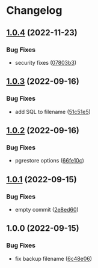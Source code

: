 # Changelog

## [1.0.4](https://github.com/milltechfx/pgdump-aws-lambda/compare/v1.0.3...v1.0.4) (2022-11-23)


### Bug Fixes

* security fixes ([07803b3](https://github.com/milltechfx/pgdump-aws-lambda/commit/07803b35d904b16ff8d1b56b7dd9c14e0f6a327a))

## [1.0.3](https://github.com/milltechfx/pgdump-aws-lambda/compare/v1.0.2...v1.0.3) (2022-09-16)


### Bug Fixes

* add SQL to filename ([51c51e5](https://github.com/milltechfx/pgdump-aws-lambda/commit/51c51e5d792a1a54f8b45d50d9c4682090a5778d))

## [1.0.2](https://github.com/milltechfx/pgdump-aws-lambda/compare/v1.0.1...v1.0.2) (2022-09-16)


### Bug Fixes

* pgrestore options ([66fe10c](https://github.com/milltechfx/pgdump-aws-lambda/commit/66fe10c5fea7e87ccec05720554a9bfb8f93851a))

## [1.0.1](https://github.com/milltechfx/pgdump-aws-lambda/compare/v1.0.0...v1.0.1) (2022-09-15)


### Bug Fixes

* empty commit ([2e8ed60](https://github.com/milltechfx/pgdump-aws-lambda/commit/2e8ed60a6b4d2cdbb1a70a0b484dd1bd4cf24843))

## 1.0.0 (2022-09-15)


### Bug Fixes

* fix backup filename ([6c48e06](https://github.com/milltechfx/pgdump-aws-lambda/commit/6c48e06b77a687c259699f1d84543ea921cf7604))
